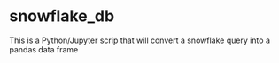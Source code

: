 # snowflake_db

This is a Python/Jupyter scrip that will convert a snowflake query into a pandas data frame
